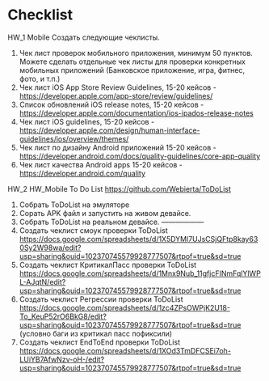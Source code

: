 # Checklist

HW_1 Mobile
Создать следующие чеклисты.

 1. Чек лист проверок мобильного приложения, минимум 50 пунктов. Можете сделать отдельные чек листы для проверки конкретных мобильных приложений (Банковское приложение, игра, фитнес, фото, и т.п.)
 2. Чек лист iOS App Store Review Guidelines, 15-20 кейсов - https://developer.apple.com/app-store/review/guidelines/
 3. Список обновлений iOS release notes, 15-20 кейсов - https://developer.apple.com/documentation/ios-ipados-release-notes
 4. Чек лист iOS guidelines, 15-20 кейсов -  https://developer.apple.com/design/human-interface-guidelines/ios/overview/themes/
 5. Чек лист по дизайну Android приложений  15-20 кейсов - https://developer.android.com/docs/quality-guidelines/core-app-quality
 6. Чек лист качества Android apps 15-20 кейсов - https://developer.android.com/quality

HW_2 HW_Mobile 
To Do List https://github.com/Webierta/ToDoList
1) Собрать ToDoList на эмуляторе
2) Сорать APK файл и запустить на живом девайсе.
3) Собрать ToDoList на реальном девайсе.
——————
4) Создать чеклист смоук проверки ToDoList https://docs.google.com/spreadsheets/d/1X5DYMl7UJsCSjQFtp8kay630Sy2W98wa/edit?usp=sharing&ouid=102370745579928777507&rtpof=true&sd=true
5) Создать чеклист КритикалПасс проверки ToDoList  https://docs.google.com/spreadsheets/d/1Mnx9Nub_11gfjcFINmFqlYlWPL-AJqtN/edit?usp=sharing&ouid=102370745579928777507&rtpof=true&sd=true
6) Создать чеклист Регрессии проверки ToDoList https://docs.google.com/spreadsheets/d/1zc4ZPsOWPjK2U18-To_KeuP52rO6BkG8/edit?usp=sharing&ouid=102370745579928777507&rtpof=true&sd=true (условно баги из критикал пасс пофиксили)
7) Создать чеклист EndToEnd проверки ToDoList https://docs.google.com/spreadsheets/d/1XOd3TmDFCSEi7oh-LUiYB7AfwNzv-oH-/edit?usp=sharing&ouid=102370745579928777507&rtpof=true&sd=true
